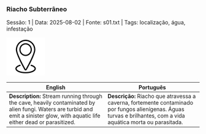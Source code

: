 ### Riacho Subterrâneo

Sessão: 1 | Data: 2025-08-02 | Fonte: s01.txt | Tags: localização, água, infestação

![Riacho Subterrâneo](blank.png)

| English | Português |
|---------|-----------|
| **Description:** Stream running through the cave, heavily contaminated by alien fungi. Waters are turbid and emit a sinister glow, with aquatic life either dead or parasitized. | **Descrição:** Riacho que atravessa a caverna, fortemente contaminado por fungos alienígenas. Águas turvas e brilhantes, com a vida aquática morta ou parasitada. |


















